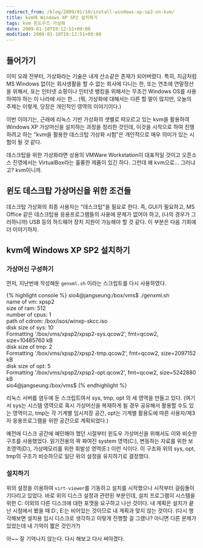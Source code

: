 ```yaml
---
redirect_from: /blog/2009/01/10/install-windows-xp-sp2-on-kvm/
title: kvm에 Windows XP SP2 설치하기
tags: kvm 윈도우즈 가상화
date: 2009-01-10T19:12:51+09:00
modified: 2009-01-10T19:12:51+09:00
---
```

## 들어가기
  
이미 오래 전부터, 가상화라는 기술은 내게 산소같은 존재가 되어버렸다.
특히, 지금처럼 MS Windows 없이는 회사생활을 할 수 없는 회사에 다니는
한, 또는 연초에 연말정산을 위해서, 또는 인터넷 쇼핑이나 인터넷 뱅킹을
위해서는 무조건 Windows OS를 사용하여야 하는 이 나라에 사는 한...
(뭐, 가상화에 대해서는 다른 할 말이 많지만, 오늘의 주제는 이렇게,
당장은 개인적인 영역의 이야기이다.)  
  
이번 이야기는, 근래에 리눅스 기반 가상화의 샛별로 떠오르고 있는 kvm을
활용하여 Windows XP 가상머신을 설치하는 과정을 정리한 것인데, 이것을
시작으로 하여 진행하려고 하는 "kvm을 활용한 데스크탑 가상화 시험"은
개인적으로 매우 의미가 있는 시험이 될 것 같다.  
  
데스크탑을 위한 가상화라면 상용의 VMWare Workstation이 대표적일 것이고
오픈소스 진영에서는 VirtualBox라는 훌륭한 제품이 있긴 하다. 그런데 왜
kvm으로... 그러냐고? kvm이니까.  
  
## 윈도 데스크탑 가상머신을 위한 조건들  
  
데스크탑 가상화의 최종 사용자는 "데스크탑"을 필요로 한다. 즉, GUI가
필요하고, MS Office 같은 데스크탑용 응용프로그램들의 사용에 문제가
없어야 하고, (나의 경우가 그러하니까) USB 등의 하드웨어 장치 지원이
가능해야 할 것 같다. 이 부분은 다음 기회에 더 이야기하자.  
  
## kvm에 Windows XP SP2 설치하기  
  
### 가상머신 구성하기  
  
먼저, 지난번에 작성해둔 `genxml.sh` 이라는 스크립트를 다시 사용하였다.  
  
{% highlight console %}
sio4@jangseung:/box/vms$ ./genxml.sh  
name of vm: xpsp2  
size of ram: 512  
number of cpus: 1  
path of cdrom: /box/isos/winxp-skcc.iso  
disk size of sys: 10  
Formatting '/box/vms/xpsp2/xpsp2-sys.qcow2', fmt=qcow2, size=10485760 kB  
disk size of tmp: 2  
Formatting '/box/vms/xpsp2/xpsp2-tmp.qcow2', fmt=qcow2, size=2097152 kB  
disk size of opt: 5  
Formatting '/box/vms/xpsp2/xpsp2-opt.qcow2', fmt=qcow2, size=5242880 kB  
sio4@jangseung:/box/vms$
{% endhighlight %}
  
리눅스 서버를 염두에 둔 스크립트여서 sys, tmp, opt 의 세 영역을 만들고
있다. (여기서 sys는 시스템 영역으로 혹시 가상머신을 복재하게 될 경우
공유해서 활용할 수도 있는 영역이고, tmp는 각 기계별 임시저장 공간,
opt는 기계별 활용도에 따른 사용자/제3자 응용프로그램을 위한 공간으로
계획되었다.)  
  
예전에 디스크 공간에 예민해야 했던 시절부터 윈도우 가상머신을 위해서도
이와 비슷한 구조를 사용했었다. 읽기전용의 꽉 짜여진 system 영역(C:),
변동하는 자료를 위한 보조영역(D:), 가상메모리를 위한 휘발성 영역(E:)
이런 식이다. 이 구조와 위의 sys, opt, tmp의 구조가 비슷하므로 일단 위의
설정을 유지하기로 결정했다.  
  
### 설치하기  
  
위의 설정을 이용하여 `virt-viewer`를 기동하고 설치를 시작했으나 시작부터
걸림돌이 기다리고 있었다. 바로 위의 디스크 설정과 관련된 부분인데,
설치 프로그램이 시스템을 위한 C: 이외의 다른 디스크에 대한 포맷을
요구하고 나선 것이다. 내 계획은 설치가 끝난 시점에서 봤을 때 D:, E:는
비어있는 것이므로 내 계획과 맞지 않는 것이다. (다시 행각해보면 설치용
임시 디스크로 생각하고 이렇게 진행할 걸 그랬나? 아니면 다른 문제가
있었는데 내 기억이 짧은 것인가?)  
  
아~~ 잘 기억나지 않는다. 다시 해보고 다시 써야겠다.


